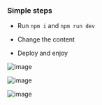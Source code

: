 ### Simple steps

- Run <code>npm i</code> and <code>npm run dev</code>

- Change the content

- Deploy and enjoy

![image](https://github.com/joaquinmetayer/trueminimalmarkdownblog/assets/83543601/29862d4e-3cef-4ae9-b191-71a184a986e9)

![image](https://github.com/joaquinmetayer/trueminimalmarkdownblog/assets/83543601/c5f64d6a-7302-4c24-977b-be24f3056be7)

![image](https://github.com/joaquinmetayer/trueminimalmarkdownblog/assets/83543601/1b0819db-7a42-4271-9c80-bdf44554c1d5)
